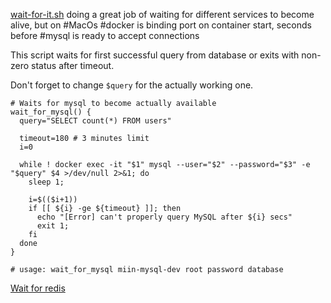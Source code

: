 [wait-for-it.sh](https://github.com/vishnubob/wait-for-it) doing a great job of waiting for different services to become alive, but on #MacOs #docker is binding port on container start, seconds before #mysql is ready to accept connections

This script waits for first successful query from database or exits with non-zero status after timeout.

Don't forget to change `$query` for the actually working one.

```shell
# Waits for mysql to become actually available
wait_for_mysql() {
  query="SELECT count(*) FROM users"
  
  timeout=180 # 3 minutes limit
  i=0
  
  while ! docker exec -it "$1" mysql --user="$2" --password="$3" -e "$query" $4 >/dev/null 2>&1; do
    sleep 1;

    i=$(($i+1))
    if [[ ${i} -ge ${timeout} ]]; then
      echo "[Error] can't properly query MySQL after ${i} secs"
      exit 1;
    fi
  done
}

# usage: wait_for_mysql miin-mysql-dev root password database
```

[Wait for redis](Wait%20for%20redis.md)